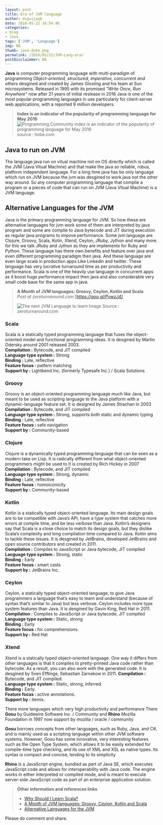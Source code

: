 ```yaml
---
layout: post
title: Era of JVM language
author: digvijayb
date: 2016-05-22 16:54:46
categories:
- blog
- Java
tags: ['JVM', 'Language']
img: NA
thumb: java-duke.png
permalink: /2016/05/22/JVM-Lang-era/
postDisclaimmer: NA
---
```

**Java** is computer programming language with multi-paradigm of programming
*Object-oriented, structured, imperative,  concurrent and others* desgined and 
created by James Glosling and his team at Sun microsystems. Released in 1995
with its promised *"Write Once, Run Anywhere"* now after 21 years of initial 
reslease in 2016 Java is one of the most popular programming languages in use
particularly for client-server web applications, with a reported 9 million developers.<!--more-->

> **Index is an indicator of the popularity of programming language for May 2016**
> ![Programming Community index is an indicator of the popularity of programming language for May 2016](https://docs.google.com/drawings/d/11df4bNfMyxqwLgu0GEYgN-0LmgChS5cPNvmMzRrth6A/pub?w=1415&h=620)
> source : tiobe.com

<!--
<div class="image-section">
    <img src="https://docs.google.com/drawings/d/11df4bNfMyxqwLgu0GEYgN-0LmgChS5cPNvmMzRrth6A/pub?w=1415&h=620" 
    alt="Programming Community index is an indicator of the popularity of programming language for May 2016">
    <em class="cation">source : tiobe.com</em>
</div>
-->

## Java to run on JVM

The language java run on vitual machine not on OS directly which is called the JVM (Java Vitual Machine)
and that make the java so reliable, robus, platform independent language.
For a long time java has be only language which run on JVM because the jvm was 
desgined to work java not the other way around. So any computer programming language
that complie a program or a pieces of code that can run on JVM (Java Vitual Machine) is 
a JVM language.

## Alternative Languages for the JVM

Java is the primary programming language for JVM. So how these are alternative 
languages for jvm work some of them are interpreted by java program and some are
complie to Java bytecode and JIT during execution as regular java programs to impove 
performance. Some jvm language are Clojure, Groovy, Scala, Kotin, Xtend, Ceylon, 
JRuby, Jython and many more. for this we talk JRuby and Jython as they are implements
for Ruby and Python. These language has there own benefits and feature over java 
and even different programming paradigm then java. And these language are even large 
scala in production apps Like Linkedin and twitter. These language has very lucrative 
turnaround time as per productivity and performance. Scala is one of the heavily use 
language in concurrent apps as it boost huge performance impact then java and also 
considerable very small code base for the same app in java.

> **A Month of JVM languages: Groovy, Ceylon, Kotlin and Scala** <br/>
> *Post at zeroturnaround.com [https://goo.gl/PvwzJ4]*
>
> ![The next JVM Language to learn](https://docs.google.com/drawings/d/1_O6FsmWLlU3Dv49GnZsdsWe2_G4__dci6wBnTYJCS7A/pub?w=957&h=676)
> Image Source : zeroturnaround.com

### Scala

Scala is a statically typed programming language that fuses the object-oriented model and functional programming ideas.
It is desgined by Martin Odersky around 2001 released 2003. <br/>
**Compilation :** Bytecode, and JIT compiled<br/>
**Language type system :** Strong<br/>
**Binding :** Late, reflective<br/>
**Feature focus :** pattern matching <br/>
 **Support by :** Lightbend Inc. (formerly Typesafe Inc.) / Scala Solutions<br/>

### Groovy

Groovy is an object-oriented programming language much like Java, but meant to be used as scripting language to the Java platform with a dynamic-language feature set.
It is designed by James Strachan in 2003 <br/>
**Compilation :** Bytecode, and JIT compiled <br/>
**Language type system :** Strong, supports both static and dynamic typing <br/>
**Binding :** Late, reflective <br/>
**Feature focus :** safe navigation <br/>
**Support by :** Community-based <br/>

### Clojure

Clojure is a dynamically typed programming language that can be seen as a modern take on Lisp. It is radically different from what object-oriented programmers might be used to
It is created by Rich Hickey in 2007<br/>
**Compilation :** Bytecode, and JIT compiled<br/>
**Language type system :** Strong, dynamic<br/>
**Binding :** Late, reflective<br/>
**Feature focus :** homoiconicity<br/>
**Support by :** Community-based<br/>

### Kotlin

Kotlin is a statically typed object-oriented language. Its main design goals are to be compatible with Java’s API, have a type system that catches more errors at compile time, and be less verbose than Java. Kotlin’s designers say that Scala is a close choice to match its design goals, but they dislike Scala’s complexity and long compilation time compared to Java. Kotlin aims to tackle these issues.
It is desgined by JetBrains, developed JetBrains and open source contributors and created in 2011. <br/>
**Compilation :** Compiles to JavaScript or Java bytecode, JIT compiled <br/>
**Language type system :** Strong, static <br/>
**Binding :** Early <br/>
**Feature focus :** smart casts <br/>
**Support by :** JetBrains Inc. <br/>

### Ceylon

Ceylon, a statically typed object-oriented language, to give Java programmers a language that’s easy to learn and understand (because of syntax that’s similar to Java) but less verbose. Ceylon includes more type system features than Java.
It is desgined by Gavin King, Red Hat in 2011. <br/>
**Compilation :** Compiles to JavaScript or Java bytecode, JIT compiled <br/>
**Language type system :** Static, strong <br/>
**Binding :** Early <br/>
**Feature focus :** for comprehensions. <br/>
**Support by :** Red Hat <br/>

### Xtend

Xtend is a statically typed object-oriented language. One way it differs from other languages is that it compiles to pretty-printed Java code rather than bytecode. As a result, you can also work with the generated code.
It is desgined by Sven Efftinge, Sebastian Zarnekow in 2011.
**Compilation :** Bytecode, and JIT compiled. <br/>
**Language type system :** Static, strong, inferred. <br/>
**Binding :** Early. <br/>
**Feature focus :** active annotations. <br/>
**Support by :** itemis. <br/>


There more languages which very high productivity and performance There **Gosu** by Guidewire Software Inc. / Community and **Rhino** Mozilla Foundation in 1997 now support by mozilla / oracle / community

**Gosu** borrows concepts from other languages, such as Ruby, Java, and C#, and is mainly used as a scripting language within other JVM software systems. However, Gosu has some innovative, very interesting features such as the Open Type System, which allows it to be easily extended for compile-time type checking, and its use of XML and XSL as native types. Its syntax is compact and concise, lending to its simplicity

**Rhino** is a JavaScript engine, bundled as part of Java SE, which executes JavaScript code and allows for interoperability with Java code. The engine works in either interpreted or compiled mode, and is meant to execute server-side JavaScript code as part of an enterprise application solution.


> **Other information and references links**
>
>- <a href="https://goo.gl/eOrx01" target="_blank">Why Should I Learn Scala?</a>
>- <a href="https://goo.gl/PvwzJ4" target="_blank">A Month of JVM languages: Groovy, Ceylon, Kotlin and Scala</a>
>- <a href="http://goo.gl/IeWOB3" target="_blank">Alternative Languages for the JVM</a>


Please do comment and share.



